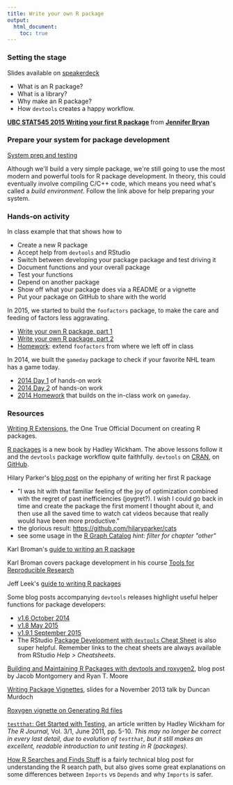 ```yaml
---
title: Write your own R package
output:
  html_document:
    toc: true
---
```


### Setting the stage

Slides available on [speakerdeck](https://speakerdeck.com/jennybc/ubc-stat545-2015-writing-your-first-r-package)

  * What is an R package?
  * What is a library?
  * Why make an R package?
  * How `devtools` creates a happy workflow.

<script async class="speakerdeck-embed" data-id="2f5adff04cb5013256c03a03dde42de4" data-ratio="1.33333333333333" src="//speakerdeck.com/assets/embed.js"></script> <div style="margin-bottom:5px"> <strong> <a href="https://speakerdeck.com/jennybc/ubc-stat545-2015-writing-your-first-r-package" title="UBC STAT545 2015 Writing your first R package" target="_blank">UBC STAT545 2015 Writing your first R package</a> </strong> from <strong><a href="https://speakerdeck.com/jennybc" target="_blank">Jennifer Bryan</a></strong> </div>


### Prepare your system for package development

[System prep and testing](packages01_system-prep.html)

Although we'll build a very simple package, we're still going to use the most modern and powerful tools for R package development. In theory, this could eventually involve compiling C/C++ code, which means you need what's called a *build environment*. Follow the link above for help preparing your system.

### Hands-on activity

In class example that that shows how to

  * Create a new R package
  * Accept help from `devtools` and RStudio
  * Switch between developing your package package and test driving it
  * Document functions and your overall package
  * Test your functions
  * Depend on another package
  * Show off what your package does via a README or a vignette
  * Put your package on GitHub to share with the world

In 2015, we started to build the `foofactors` package, to make the care and feeding of factors less aggravating.

  * [Write your own R package, part 1](packages04_foofactors-package-01.html)
  * [Write your own R package, part 2](packages05_foofactors-package-02.html)
  * [Homework](hw10_package.html): extend `foofactors` from where we left off in class

In 2014, we built the `gameday` package to check if your favorite NHL team has a game today.

  * [2014 Day 1](packages02_activity.html) of hands-on work
  * [2014 Day 2](packages03_activity_part2.html) of hands-on work
  * [2014 Homework](hw10_2014_package.html) that builds on the in-class work on `gameday`.

### Resources

[Writing R Extensions](http://cran.r-project.org/doc/manuals/r-release/R-exts.html), the One True Official Document on creating R packages.

[R packages](http://r-pkgs.had.co.nz) is a new book by Hadley Wickham. The above lessons follow it and the `devtools` package workflow quite faithfully. `devtools` on [CRAN](https://cran.r-project.org/web/packages/devtools/index.html), on [GitHub](https://github.com/hadley/devtools).

Hilary Parker's [blog post](http://hilaryparker.com/2014/04/29/writing-an-r-package-from-scratch/) on the epiphany of writing her first R package

  * "I was hit with that familiar feeling of the joy of optimization combined with the regret of past inefficiencies (joygret?). I wish I could go back in time and create the package the first moment I thought about it, and then use all the saved time to watch cat videos because that really would have been more productive."
  * the glorious result: <https://github.com/hilaryparker/cats>
  * see some usage in the [R Graph Catalog](http://shiny.stat.ubc.ca/r-graph-catalog/) *hint: filter for chapter "other"*

Karl Broman's [guide to writing an R package](http://kbroman.org/pkg_primer/)

Karl Broman covers package development in his course [Tools for Reproducible Research](http://kbroman.org/Tools4RR/pages/schedule.html)

Jeff Leek's [guide to writing R packages](https://github.com/jtleek/rpackages)

Some blog posts accompanying `devtools` releases highlight useful helper functions for package developers:

  * [v1.6 October 2014](http://blog.rstudio.org/2014/10/02/devtools-1-6/)
  * [v1.8 May 2015](http://blog.rstudio.org/2015/05/11/devtools-1-9-0/)
  * [v1.9.1 September 2015](http://blog.rstudio.org/2015/09/13/devtools-1-9-1/)
  * The RStudio [Package Development with `devtools` Cheat Sheet](https://www.rstudio.com/wp-content/uploads/2015/03/devtools-cheatsheet.pdf) is also super helpful. Remember links to the cheat sheets are always available from RStudio *Help > Cheatsheets*.

[Building and Maintaining R Packages with devtools and roxygen2](http://thepoliticalmethodologist.com/2014/08/14/building-and-maintaining-r-packages-with-devtools-and-roxygen2/), blog post by Jacob Montgomery and Ryan T. Moore

[Writing Package Vignettes](http://www.stats.uwo.ca/faculty/murdoch/ism2013/5Vignettes.pdf), slides for a November 2013 talk by Duncan Murdoch

[Roxygen vignette on Generating Rd files](http://cran.r-project.org/web/packages/roxygen2/vignettes/rd.html)

[`testthat`: Get Started with Testing](http://journal.r-project.org/archive/2011-1/RJournal_2011-1_Wickham.pdf), an article written by Hadley Wickham for *The R Journal,* Vol. 3/1, June 2011, pp. 5-10. *This may no longer be correct in every last detail, due to evolution of `testthat`, but it still makes an excellent, readable introduction to unit testing in R (packages)*.

[How R Searches and Finds Stuff](http://obeautifulcode.com/R/How-R-Searches-And-Finds-Stuff/) is a fairly technical blog post for understanding the R search path, but also gives some great explanations on some differences between `Imports` vs `Depends` and why `Imports` is safer.
